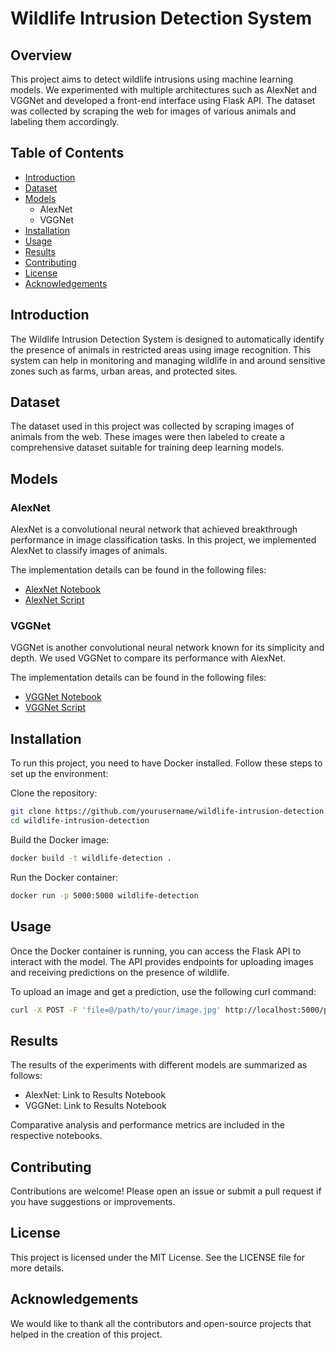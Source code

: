 # Wildlife Intrusion Detection System

## Overview
This project aims to detect wildlife intrusions using machine learning models. We experimented with multiple architectures such as AlexNet and VGGNet and developed a front-end interface using Flask API. The dataset was collected by scraping the web for images of various animals and labeling them accordingly.

## Table of Contents
- [Introduction](#Introduction)
- [Dataset](#dataset)
- [Models](#models)
    - AlexNet
    - VGGNet
- [Installation](#installation)
- [Usage](#usage)
- [Results](#results)
- [Contributing](#contributing)
- [License](#license)
- [Acknowledgements](#acknowledgements)

## Introduction
The Wildlife Intrusion Detection System is designed to automatically identify the presence of animals in restricted areas using image recognition. This system can help in monitoring and managing wildlife in and around sensitive zones such as farms, urban areas, and protected sites.

## Dataset
The dataset used in this project was collected by scraping images of animals from the web. These images were then labeled to create a comprehensive dataset suitable for training deep learning models.

## Models
### AlexNet
AlexNet is a convolutional neural network that achieved breakthrough performance in image classification tasks. In this project, we implemented AlexNet to classify images of animals.

The implementation details can be found in the following files:

- [AlexNet Notebook](/Alexnet.ipynb)
- [AlexNet Script](/Alexnet.py)
### VGGNet
VGGNet is another convolutional neural network known for its simplicity and depth. We used VGGNet to compare its performance with AlexNet.

The implementation details can be found in the following files:

- [VGGNet Notebook](./Training/VGG_trn_new.ipynb)
- [VGGNet Script](./HyperParameterTuning/Vggnet.py)

## Installation
To run this project, you need to have Docker installed. Follow these steps to set up the environment:

Clone the repository:

```bash
git clone https://github.com/yourusername/wildlife-intrusion-detection.git
cd wildlife-intrusion-detection
```

Build the Docker image:

```bash
docker build -t wildlife-detection .
```

Run the Docker container:

```bash
docker run -p 5000:5000 wildlife-detection
```

## Usage
Once the Docker container is running, you can access the Flask API to interact with the model. The API provides endpoints for uploading images and receiving predictions on the presence of wildlife.

To upload an image and get a prediction, use the following curl command:

```bash
curl -X POST -F 'file=@/path/to/your/image.jpg' http://localhost:5000/predict
```

## Results
The results of the experiments with different models are summarized as follows:

- AlexNet: Link to Results Notebook
- VGGNet: Link to Results Notebook

Comparative analysis and performance metrics are included in the respective notebooks.

## Contributing
Contributions are welcome! Please open an issue or submit a pull request if you have suggestions or improvements.

## License
This project is licensed under the MIT License. See the LICENSE file for more details.

## Acknowledgements
We would like to thank all the contributors and open-source projects that helped in the creation of this project.